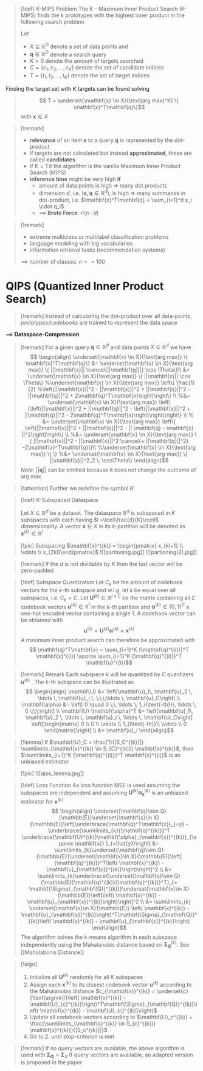 >[!def] K-MIPS Problem
>The K - Maximum Inner Product Search (K-MIPS) finds the k prototypes with the highest inner product in the following search problem
>
>Let 
>* $X\subseteq \mathbb{R}^D$ denote a set of data points and
>* $\mathbf{q} \in \mathbb{R}^D$ denote a search query
>* $K > 0$ denote the amount of targets searched
>* $C = \{c_1, c_2, \ldots, c_K\}$ denote the set of candidate indices
>* $T = \{t_1, t_2, \ldots, t_K \}$ denote the set of target indices
>
 Finding the target set with $K$ targets can be found solving
 >
 > $$ T = \underset{\mathbf{x} \in X}{\text{arg max}^K} \{ \mathbf{x}^T\mathbf{q}\}$$
 > with $\mathbf{x} \in X$  
 
>[!remark]
> - **relevance** of an item $\mathbf{x}$ to a query $\mathbf{q}$ is represented by the dot-product
> - if targets are not calculated but instead **approximated**, these are called **candidates**
> - if $K=1$ it the algorithm is the vanilla Maximum Inner Product Search (MIPS)
> - **inference time** might be very high **if**
> 	- amount of data points is high => many dot products
> 	- dimension $d$, i.e. ($\mathbf{x,q} \in \mathbb{R}^d$), is high => many summands in dot-product, i.e. $\mathbf{x}^T\mathbf{q} = \sum_{i=1}^d x_i \cdot q_i$ 
> 	- ==> **Brute Force**: $\mathcal{O}(n \cdot d)$

>[!remark]
> * extreme multiclass or multilabel classification problems
> * language modeling with big vocabularies
> * information retrieval tasks (recommendation systems)
>
> ==> number of classes: $n >> 100$ 

# QIPS (Quantized Inner Product Search)

>[!remark]
> Instead of calculating the dot-product over all data-points, *prototypes/codebooks* are trained to represent the data space
>
==> **Dataspace-Compression**

>[!remark]
> For a given query $\mathbf{q} \in \mathbb{R}^d$ and data points $X \subseteq \mathbb{R}^d$ we have  $$  
 \begin{align} 
 \underset{\mathbf{x} \in X}{\text{arg max}} \{ \mathbf{x}^T\mathbf{q}\} &= \underset{\mathbf{x} \in X}{\text{arg max}} \{ ||\mathbf{x}|| \cancel{||\mathbf{q}||} \cos \Theta\}\\
 &= \underset{\mathbf{x} \in X}{\text{arg max}} \{ ||\mathbf{x}|| \cos \Theta\}
 %\underset{\mathbf{x} \in X}{\text{arg max}} \left\{ \frac{1}{2} %\left(||\mathbf{x}||^2 - ||\mathbf{x}||^2 + ||\mathbf{q}||^2 - ||\mathbf{q}||^2 +  2\mathbf{q}^T\mathbf{x}\right)\right\} \\
 %&= \underset{\mathbf{x} \in X}{\text{arg max}} \left\{\left(||\mathbf{x}||^2 + ||\mathbf{q}||^2 - \left(||\mathbf{x}||^2 + ||\mathbf{q}||^2 -  2\mathbf{q}^T\mathbf{x}\right)\right)\right\} \\
 % &= \underset{\mathbf{x} \in X}{\text{arg max}} \left\{ \left(||\mathbf{x}||^2 + ||\mathbf{q}||^2 - || \mathbf{q} - \mathbf{x} ||^2\right)\right\} \\
 %&= \underset{\mathbf{x} \in X}{\text{arg max}} \{ ||\mathbf{x}||^2 - ||\mathbf{x}||^2 \cancel{+ ||\mathbf{q}||^2} -2\mathbf{x}^T\mathbf{q}\}\\  %\underset{\mathbf{x} \in X}{\text{arg max}} \{ \}
%&= \underset{\mathbf{x} \in X}{\text{arg max}} \{ ||\mathbf{x}||^2_2 \; \cos\Theta\}
 \end{align}$$
 > _Note_: $||\mathbf{q}||$ can be omitted because it does not change the outcome of arg max
 
>[!attention]
>Further we redefine the symbol $K$

>[!def] K-Subspaced Dataspace
>
> Let $X \subseteq \mathbb{R}^d$ be a dataset. The dataspace $\mathbb{R}^d$ is subspaced in $K$ subspaces with each having $l =\lceil\frac{d}{K}\rceil$   dimensionality. A vector $\mathbf{x} \in X$ in its $k$-partition will be denoted as $\mathbf{x}^{(k)} \in \mathbb{R}^l$

>[!pic]
Subspacing $\mathbf{x}^{(k)} = \begin{pmatrix} x_{kl+1} \\ \vdots \\ x_{2kl}\end{pmatrix}$ 
![[partioning.jpg]]
![[partioning(2).jpg]]

>[!remark]
> If the $d$ is not dividable by $K$ then the last vector will be zero-padded

>[!def] Subspace Quantization
>Let $C_k$ be the amount of codebook vectors for the $k$-th subspace and w.l.g. let $k$ be equal over all subspaces, i.e. $C_k = C$.  Let $\mathbf{U}^{(k)} \in \mathbb{R}^{l \times C}$ be the matrix containing all $C$ codebook vectors $\mathbf{u}^{(k)} \in \mathbb{R}^l$ in the $k$-th partition and $\mathbf{\alpha}^{(k)} \in \{0,1\}^C$ a one-hot encoded vector containing a single $1$. A codebook vector can be obtained with $$ \mathbf{u}^{(k)} = \mathbf{U}^{(k)} \mathbf{\alpha}^{(k)} \approx \mathbf{x}^{(k)}$$
 A maximum inner product search can therefore be approximated with $$ \mathbf{q}^T\mathbf{x} = \sum_{i=1}^K {\mathbf{q}^{(i)}}^T \mathbf{x}^{(i)} \approx \sum_{i=1}^K {\mathbf{q}^{(i)}}^T \mathbf{u}^{(i)}$$

>[!remark] Remark
>Each subspace $k$ will be quantized by $C$ quantizers $\mathbf{u}^{(k)}$ . The $k$-th subspace can be illustrated as
$$ \begin{align}
	\mathbf{U} &= \left[\mathbf{u}_1\, \mathbf{u}_2 \, \ldots \, \mathbf{u}_i \, \;\;\;\ldots \, \mathbf{u}_C\right] \\
	\mathbf{\alpha} &= \left[ 0 \quad 0 \;\, \ldots \; 1_{i\text{-th}}\, \ldots \, 0  \;\;\;\right] \\
	\mathbf{U} \mathbf{\alpha}^T &= \left[\mathbf{u}_1\, \mathbf{u}_2 \, \ldots \, \mathbf{u}_i \, \ldots \, \mathbf{u}_C\right] \left[\begin{matrix} 0 \\ 0 \\ \vdots \\ 1_{i\text{-th}}\\ \vdots \\ 0  \end{matrix}\right] \\
	&= \mathbf{u}_i
 \end{align}$$

>[!lemma]
> If $\mathbf{U}_C = \frac{1}{|S_C^{(k)}|} \sum\limits_{\mathbf{x}^{(k)} \in S_{C}^{(k)}} \mathbf{x}^{(k)}$, then $\sum\limits_{i=1}^K {\mathbf{q}^{(i)}}^T \mathbf{x}^{(i)}$ is an unbiased estimator

>[!pic]
![[qips_lemma.jpg]]


>[!def] Loss Function
> As loss function MSE is used assuming the subspaces are independent and assuming $\mathbf{U}^{(k)}\mathbf{\alpha}_{\mathbf{x}}^{(k)}$ is an unbiased estimator for $\mathbf{x}^{(k)}$ 
> $$ \begin{align}
  \underset{\mathbf{q}\sim Q}{\mathbb{E}}\underset{\mathbf{x}\in X}{\mathbb{E}}\left[\underbrace{\mathbf{q}^T\mathbf{x}}_{=y} - \underbrace{\sum\limits_{k}{\mathbf{q}^{(k)}}^T \underbrace{\mathbf{U}^{(k)}\mathbf{\alpha}_{\mathbf{x}}^{(k)}}_{\approx \mathbf{x}} }_{=\hat{y}}\right] &= \sum\limits_{k}\underset{\mathbf{q}\sim Q}{\mathbb{E}}\underset{\mathbf{x}\in X}{\mathbb{E}}\left[ {\mathbf{q}^{(k)}}^T\left( \mathbf{x}^{(k)} - \mathbf{u}_{\mathbf{x}}^{(k)}\right)\right]^2 \\
  &= \sum\limits_{k}\underbrace{\underset{\mathbf{q}\sim Q}{\mathbb{E}}\mathbf{q}^{(k)}{\mathbf{q}^{(k)}}^T}_{= \mathbf{\Sigma}_{\mathbf{Q}}^{(k)}}\underset{\mathbf{x}\in X}{\mathbb{E}}\left[\left( \mathbf{x}^{(k)} - \mathbf{u}_{\mathbf{x}}^{(k)}\right)\right]^2 \\
  &= \sum\limits_{k} \underset{\mathbf{x}\in X}{\mathbb{E}} \left( \mathbf{x}^{(k)} - \mathbf{u}_{\mathbf{x}}^{(k)}\right)^T\mathbf{\Sigma}_{\mathbf{Q}}^{(k)}\left( \mathbf{x}^{(k)} - \mathbf{u}_{\mathbf{x}}^{(k)}\right)
  \end{align}$$
  The algorithm solves the k-means algorithm in each subspace independently using the Mahalanobis distance based on $\mathbf{\Sigma}_{\mathbf{Q}}^{(k)}$. See [[Mahalabonis Distance]]


>[!algo]
>1. Initialize all $\mathbf{U}^{(k)}$ randomly for all $K$ subspaces
>2. Assign each $\mathbf{x}^{(k)}$ to its closest codebook vector $\mathbf{u}^{(k)}$ according to the Mahalanobis distance 
 $c_{\mathbf{x}}^{(k)} = \underset{c}{\text{argmin}}\left( \mathbf{x}^{(k)} - \mathbf{U}_{c}^{(k)}\right)^T\mathbf{\Sigma}_{\mathbf{Q}}^{(k)}\left( \mathbf{x}^{(k)} - \mathbf{U}_{c}^{(k)}\right)$ 
>3. Update all codebook vectors according to
 $\mathbf{U}_c^{(k)} = \frac{\sum\limits_{\mathbf{x}^{(k)} \in S_{c}^{(k)}} \mathbf{x}^{(k)}}{|S_c^{(k)}|}$ 
>4. Go to 2. until stop-criterion is met

>[!remark]
> If no query vectors are available, the above algorithm is used with $\mathbf{\Sigma}_{\mathbf{Q}} = \mathbf{\Sigma}_{X}$
> If query vectors are available, an adapted version is proposed in the paper 


